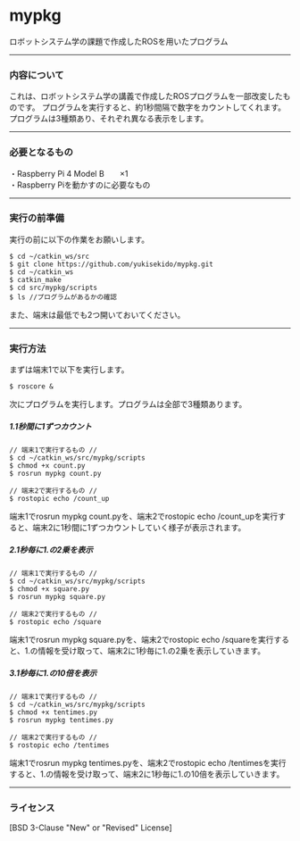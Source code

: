 # mypkg
ロボットシステム学の課題で作成したROSを用いたプログラム

________________________________

### 内容について

これは、ロボットシステム学の講義で作成したROSプログラムを一部改変したものです。
プログラムを実行すると、約1秒間隔で数字をカウントしてくれます。プログラムは3種類あり、それぞれ異なる表示をします。
　　
________________________________

### 必要となるもの

・Raspberry Pi 4 Model B　　×1  
・Raspberry Piを動かすのに必要なもの

________________________________

### 実行の前準備

実行の前に以下の作業をお願いします。  
```
$ cd ~/catkin_ws/src  
$ git clone https://github.com/yukisekido/mypkg.git  
$ cd ~/catkin_ws  
$ catkin_make  
$ cd src/mypkg/scripts  
$ ls //プログラムがあるかの確認  
```  
また、端末は最低でも2つ開いておいてください。  

________________________________

### 実行方法

まずは端末1で以下を実行します。  
```
$ roscore &  
```  
次にプログラムを実行します。プログラムは全部で3種類あります。  

##### 1.1秒間に1ずつカウント  
```
// 端末1で実行するもの //  
$ cd ~/catkin_ws/src/mypkg/scripts  
$ chmod +x count.py  
$ rosrun mypkg count.py  
```  
```
// 端末2で実行するもの //  
$ rostopic echo /count_up  
```
端末1でrosrun mypkg count.pyを、端末2でrostopic echo /count_upを実行すると、端末2に1秒間に1ずつカウントしていく様子が表示されます。  

##### 2.1秒毎に1.の2乗を表示 
```
// 端末1で実行するもの //  
$ cd ~/catkin_ws/src/mypkg/scripts  
$ chmod +x square.py  
$ rosrun mypkg square.py  
```  
```
// 端末2で実行するもの //  
$ rostopic echo /square  
```
端末1でrosrun mypkg square.pyを、端末2でrostopic echo /squareを実行すると、1.の情報を受け取って、端末2に1秒毎に1.の2乗を表示していきます。  

##### 3.1秒毎に1.の10倍を表示  
```
// 端末1で実行するもの //  
$ cd ~/catkin_ws/src/mypkg/scripts  
$ chmod +x tentimes.py  
$ rosrun mypkg tentimes.py  
```  
```
// 端末2で実行するもの //  
$ rostopic echo /tentimes  
```
端末1でrosrun mypkg tentimes.pyを、端末2でrostopic echo /tentimesを実行すると、1.の情報を受け取って、端末2に1秒毎に1.の10倍を表示していきます。  

________________________________

### ライセンス
[BSD 3-Clause "New" or "Revised" License]
